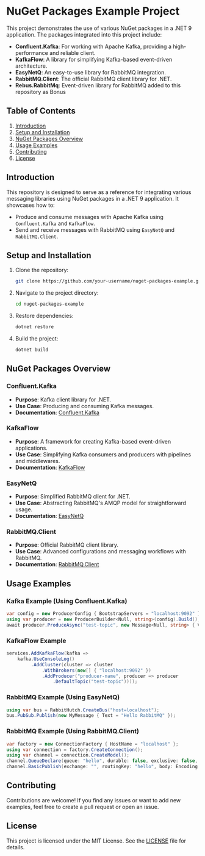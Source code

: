 # NuGet Packages Example Project

This project demonstrates the use of various NuGet packages in a .NET 9 application. The packages integrated into this project include:

- **Confluent.Kafka**: For working with Apache Kafka, providing a high-performance and reliable client.
- **KafkaFlow**: A library for simplifying Kafka-based event-driven architecture.
- **EasyNetQ**: An easy-to-use library for RabbitMQ integration.
- **RabbitMQ.Client**: The official RabbitMQ client library for .NET.
- **Rebus.RabbitMq**: Event-driven library for RabbitMQ added to this repository as Bonus

## Table of Contents

1. [Introduction](#introduction)
2. [Setup and Installation](#setup-and-installation)
3. [NuGet Packages Overview](#nuget-packages-overview)
4. [Usage Examples](#usage-examples)
5. [Contributing](#contributing)
6. [License](#license)

## Introduction

This repository is designed to serve as a reference for integrating various messaging libraries using NuGet packages in a .NET 9 application. It showcases how to:

- Produce and consume messages with Apache Kafka using `Confluent.Kafka` and `KafkaFlow`.
- Send and receive messages with RabbitMQ using `EasyNetQ` and `RabbitMQ.Client`.

## Setup and Installation

1. Clone the repository:

   ```bash
   git clone https://github.com/your-username/nuget-packages-example.git
   ```

2. Navigate to the project directory:

   ```bash
   cd nuget-packages-example
   ```

3. Restore dependencies:

   ```bash
   dotnet restore
   ```

4. Build the project:

   ```bash
   dotnet build
   ```

## NuGet Packages Overview

### Confluent.Kafka
- **Purpose**: Kafka client library for .NET.
- **Use Case**: Producing and consuming Kafka messages.
- **Documentation**: [Confluent.Kafka](https://github.com/confluentinc/confluent-kafka-dotnet)

### KafkaFlow
- **Purpose**: A framework for creating Kafka-based event-driven applications.
- **Use Case**: Simplifying Kafka consumers and producers with pipelines and middlewares.
- **Documentation**: [KafkaFlow](https://github.com/Farfetch/kafkaflow)

### EasyNetQ
- **Purpose**: Simplified RabbitMQ client for .NET.
- **Use Case**: Abstracting RabbitMQ's AMQP model for straightforward usage.
- **Documentation**: [EasyNetQ](https://github.com/EasyNetQ/EasyNetQ)

### RabbitMQ.Client
- **Purpose**: Official RabbitMQ client library.
- **Use Case**: Advanced configurations and messaging workflows with RabbitMQ.
- **Documentation**: [RabbitMQ.Client](https://github.com/rabbitmq/rabbitmq-dotnet-client)

## Usage Examples

### Kafka Example (Using Confluent.Kafka)
```csharp
var config = new ProducerConfig { BootstrapServers = "localhost:9092" };
using var producer = new ProducerBuilder<Null, string>(config).Build();
await producer.ProduceAsync("test-topic", new Message<Null, string> { Value = "Hello Kafka" });
```

### KafkaFlow Example
```csharp
services.AddKafkaFlow(kafka =>
    kafka.UseConsoleLog()
         .AddCluster(cluster => cluster
             .WithBrokers(new[] { "localhost:9092" })
             .AddProducer("producer-name", producer => producer
                 .DefaultTopic("test-topic"))));
```

### RabbitMQ Example (Using EasyNetQ)
```csharp
using var bus = RabbitHutch.CreateBus("host=localhost");
bus.PubSub.Publish(new MyMessage { Text = "Hello RabbitMQ" });
```

### RabbitMQ Example (Using RabbitMQ.Client)
```csharp
var factory = new ConnectionFactory { HostName = "localhost" };
using var connection = factory.CreateConnection();
using var channel = connection.CreateModel();
channel.QueueDeclare(queue: "hello", durable: false, exclusive: false, autoDelete: false);
channel.BasicPublish(exchange: "", routingKey: "hello", body: Encoding.UTF8.GetBytes("Hello RabbitMQ"));
```

## Contributing

Contributions are welcome! If you find any issues or want to add new examples, feel free to create a pull request or open an issue.

## License

This project is licensed under the MIT License. See the [LICENSE](LICENSE) file for details.

